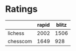# Ratings

|          | rapid | blitz |
|----------|-------|-------|
| lichess  | 2002 | 1506 |
| chesscom | 1649 | 928 |
